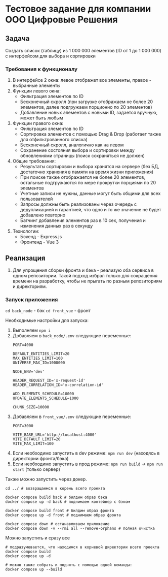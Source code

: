 # Тестовое задание для компании ООО Цифровые Решения

## Задача
Создать список (таблицу) из 1 000 000 элементов (ID от 1 до 1 000 000) с интерфейсом для выбора и сортировки

### Требования к функционалу
1. В интерфейсе 2 окна: левое отображет все элементы, правое - выбранные элементы
2. Функции левого окна:
   - Фильтрация элементов по ID
   - Бесконечный скролл (при загрузке отображаем не более 20 элементов, далее подгружаем порционно по 20 элементов)
   - Добавление новых элементов с новыми ID, задается вручную, может быть любым
3. Функции правого окна:
   - Фильтрация элементов по ID
   - Сортировка элементов с помощью Drag & Drop (работает также для отфильтрованного списка)
   - Бесконечный скролл, аналогично как на левом
   - Сохранение состояния выбора и сортировки между обновлениями страницы (поиск сохраняться не должен)
4. Общие требования:
    - Результаты сортировки и выбора хранятся на сервере (без БД, достаточно хранения в памяти на время жизни приложения)
    - При поиске также отображается не более 20 элементов, остальные подгружаются по мере прокрутки порциями по 20 элементов
    - Учетные записи не нужны, данные могут быть общими для всех пользователей
    - Запросы должны быть реализованы через очередь с дедупликацией и гарантией, что одно и то же значение не будет добавлено повторно
    - Батчинг добавления элементов раз в 10 сек, получения и изменения данных раз в секунду
5. Технологии:
    - Бэкенд - Express.js
    - Фронтенд - Vue 3

## Реализация
1. Для упрощения сборки фронта и бэка - реализую оба сервиса в одном репозитории. Такой подход избрал только для сокращения времени на разработку, чтобы не прыгать по разным репозиториям и директориям.

### Запуск приложения
`cd back_node` - бэк
`cd front_vue` - фронт

Необходимые настройки для запуска:
1. Выполняем `npm i`
2. Добавляем в `back_node/.env` следующие переменные:
    ```
    PORT=4000
    
    DEFAULT_ENTITIES_LIMIT=20
    MAX_ENTITIES_LIMIT=100
    UNIVERSE_MAX_ID=1000000
    
    NODE_ENV='dev'
    
    HEADER_REQUEST_ID='x-request-id'
    HEADER_CORRELATION_ID='x-correlation-id'
    
    ADD_ELEMENTS_SCHEDULE=10000
    UPDATE_ELEMENTS_SCHEDULE=1000
    
    CHUNK_SIZE=10000
    ```
3. Добавляем в `front_vue/.env` следующие переменные:
    ```
   PORT=3000

   VITE_BASE_URL='http://localhost:4000'
   VITE_DEFAULT_LIMIT=20
   VITE_MAX_LIMIT=100
   ```
4. Если необходимо запустить в dev режиме: `npm run dev` (находясь в директории фронта/бэка)
5. Если необходимо запустить в прод режиме: `npm run build` -> `npm run start` (только сервер)

Также можно запустить через докер.
```
cd ../ # возвращаемся в корень всего проекта

docker compose build back # билдим образ бэка
docker compose up -d back # поднимаем контейнер с бэком

docker compose build front # билдим образ фронта
docker compose up -d front # поднимаем образ фронта

docker compose down # останавливаем приложение
docker compose down -v --rmi all --remove-orphans # полная очистка
```

Можно запустить и сразу все
```
# подразумевается, что находимся в корневой директории всего проекта
docker compose build
docker compose up -d

# можно также собрать и поднять с помощью одной команды:
docker compose up --build
```
